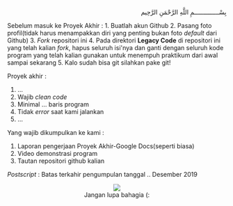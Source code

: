 <p align=right>
بِسْــــــــــــــمِ اللَّهِ الرَّحْمَنِ الرَّحِيم 
</p>
Sebelum masuk ke Proyek Akhir :
1. Buatlah akun Github
2. Pasang foto profil(tidak harus menampakkan diri yang penting bukan foto <i>default</i> dari Github)
3. <i>Fork</i> repositori ini
4. Pada direktori <b>Legacy Code</b> di repositori ini yang telah kalian <i>fork</i>, hapus seluruh isi'nya dan ganti dengan seluruh kode program yang telah kalian gunakan untuk menempuh praktikum dari awal sampai sekarang
5. Kalo sudah bisa git silahkan pake git!

Proyek akhir :
1. ...
2. Wajib <i>clean code</i>
3. Minimal ... baris program
4. Tidak <i>error</i> saat kami jalankan
5. ...

Yang wajib dikumpulkan ke kami :
1. Laporan pengerjaan Proyek Akhir-Google Docs(seperti biasa)
2. Video demonstrasi program
3. Tautan repositori github kalian

<i>Postscript</i> : Batas terkahir pengumpulan tanggal .. Desember 2019
<p align=center>
  <img src="https://images.says.com/uploads/story_source/source_image/549127/3bbb.jpg"><br>
  Jangan lupa bahagia (:
</p>
